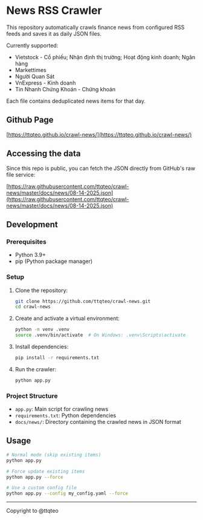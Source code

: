 # News RSS Crawler

This repository automatically crawls finance news from configured RSS feeds and saves it as daily JSON files.

Currently supported:
- Vietstock - Cổ phiếu; Nhận định thị trường; Hoạt động kinh doanh; Ngân hàng
- Markettimes
- Người Quan Sát
- VnExpress - Kinh doanh
- Tin Nhanh Chứng Khoán - Chứng khoán
  
Each file contains deduplicated news items for that day.

## Github Page

[https://ttqteo.github.io/crawl-news/](https://ttqteo.github.io/crawl-news/)

## Accessing the data

Since this repo is public, you can fetch the JSON directly from GitHub's raw file service:

[https://raw.githubusercontent.com/ttqteo/crawl-news/master/docs/news/08-14-2025.json](https://raw.githubusercontent.com/ttqteo/crawl-news/master/docs/news/08-14-2025.json)

## Development

### Prerequisites
- Python 3.9+
- pip (Python package manager)

### Setup

1. Clone the repository:
   ```bash
   git clone https://github.com/ttqteo/crawl-news.git
   cd crawl-news
   ```

2. Create and activate a virtual environment:
   ```bash
   python -m venv .venv
   source .venv/bin/activate  # On Windows: .venv\Scripts\activate
   ```

3. Install dependencies:
   ```bash
   pip install -r requirements.txt
   ```

4. Run the crawler:
   ```bash
   python app.py
   ```

### Project Structure

- `app.py`: Main script for crawling news
- `requirements.txt`: Python dependencies
- `docs/news/`: Directory containing the crawled news in JSON format

## Usage

```bash
# Normal mode (skip existing items)
python app.py

# Force update existing items
python app.py --force

# Use a custom config file
python app.py --config my_config.yaml --force
```

---

Copyright to @ttqteo

